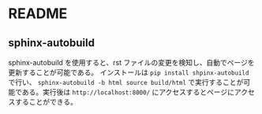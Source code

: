 # README

## sphinx-autobuild

sphinx-autobuild を使用すると、rst ファイルの変更を検知し、自動でページを更新することが可能である。
インストールは `pip install shpinx-autobuild` で行い、 `sphinx-autobuild -b html source build/html` で実行することが可能である。実行後は `http://localhost:8000/` にアクセスするとページにアクセスすることができる。

